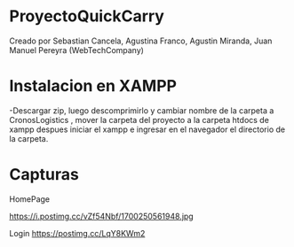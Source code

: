 # ProyectoQuickCarry
Creado por Sebastian Cancela, Agustina Franco, Agustin Miranda, Juan Manuel Pereyra
(WebTechCompany)

# Instalacion en XAMPP
-Descargar zip, luego descomprimirlo y cambiar nombre de la carpeta a CronosLogistics , mover la carpeta del proyecto a la carpeta htdocs de xampp despues iniciar el xampp e ingresar en el navegador el directorio de la carpeta.

# Capturas

HomePage

https://i.postimg.cc/vZf54Nbf/1700250561948.jpg

Login
https://postimg.cc/LqY8KWm2

